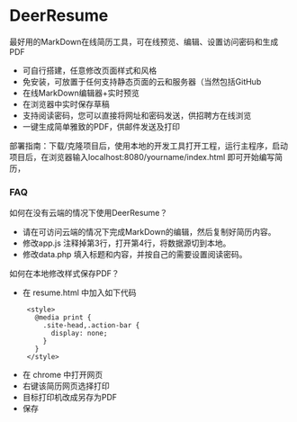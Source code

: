 DeerResume
==========

最好用的MarkDown在线简历工具，可在线预览、编辑、设置访问密码和生成PDF

  - 可自行搭建，任意修改页面样式和风格
  - 免安装，可放置于任何支持静态页面的云和服务器（当然包括GitHub
  - 在线MarkDown编辑器+实时预览
  - 在浏览器中实时保存草稿
  - 支持阅读密码，您可以直接将网址和密码发送，供招聘方在线浏览
  - 一键生成简单雅致的PDF，供邮件发送及打印 
  
部署指南：下载/克隆项目后，使用本地的开发工具打开工程，运行主程序，启动项目后，在浏览器输入localhost:8080/yourname/index.html
          即可开始编写简历，
### FAQ

如何在没有云端的情况下使用DeerResume？

- 请在可访问云端的情况下完成MarkDown的编辑，然后复制好简历内容。
- 修改app.js 注释掉第3行，打开第4行，将数据源切到本地。 
- 修改data.php 填入标题和内容，并按自己的需要设置阅读密码。

如何在本地修改样式保存PDF？
- 在 resume.html 中加入如下代码
   ```
    <style>
      @media print {
        .site-head,.action-bar {
          display: none;
        }
      }
    </style>
    ```
- 在 chrome 中打开网页
- 右键该简历网页选择打印
- 目标打印机改成另存为PDF
- 保存
